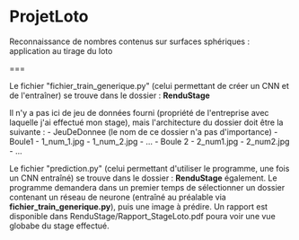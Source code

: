 # ProjetLoto
Reconnaissance de nombres contenus sur surfaces sphériques : application au tirage du loto

===

Le fichier "fichier_train_generique.py" (celui permettant de créer un CNN et de l'entraîner) se trouve dans le dossier : <strong>RenduStage</strong>
  
Il n'y a pas ici de jeu de données fourni (propriété de l'entreprise avec laquelle j'ai effectué mon stage), mais l'architecture du dossier doit être la suivante :
    - JeuDeDonnee (le nom de ce dossier n'a pas d'importance)
      - Boule1
          - 1_num_1.jpg
          - 1_num_2.jpg
          - ...
      - Boule 2
          -  2_num1.jpg
          -  2_num2.jpg
          -  ...
         
    

Le fichier "prediction.py" (celui permettant d'utiliser le programme, une fois un CNN entraîné) se trouve dans le dossier : <strong>RenduStage</strong> également.
Le programme demandera dans un premier temps de sélectionner un dossier contenant un réseau de neurone (entraîné au préalable via <strong>fichier_train_generique.py</strong>), puis une image à prédire.
Un rapport est disponible dans RenduStage/Rapport_StageLoto.pdf poura voir une vue globabe du stage effectué.
